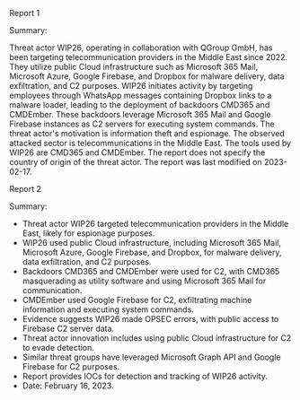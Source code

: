 
Report 1

Summary:

Threat actor WIP26, operating in collaboration with QGroup GmbH, has been targeting telecommunication providers in the Middle East since 2022. They utilize public Cloud infrastructure such as Microsoft 365 Mail, Microsoft Azure, Google Firebase, and Dropbox for malware delivery, data exfiltration, and C2 purposes. WIP26 initiates activity by targeting employees through WhatsApp messages containing Dropbox links to a malware loader, leading to the deployment of backdoors CMD365 and CMDEmber. These backdoors leverage Microsoft 365 Mail and Google Firebase instances as C2 servers for executing system commands. The threat actor's motivation is information theft and espionage. The observed attacked sector is telecommunications in the Middle East. The tools used by WIP26 are CMD365 and CMDEmber. The report does not specify the country of origin of the threat actor. The report was last modified on 2023-02-17.





Report 2

Summary:
- Threat actor WIP26 targeted telecommunication providers in the Middle East, likely for espionage purposes.
- WIP26 used public Cloud infrastructure, including Microsoft 365 Mail, Microsoft Azure, Google Firebase, and Dropbox, for malware delivery, data exfiltration, and C2 purposes.
- Backdoors CMD365 and CMDEmber were used for C2, with CMD365 masquerading as utility software and using Microsoft 365 Mail for communication.
- CMDEmber used Google Firebase for C2, exfiltrating machine information and executing system commands.
- Evidence suggests WIP26 made OPSEC errors, with public access to Firebase C2 server data.
- Threat actor innovation includes using public Cloud infrastructure for C2 to evade detection.
- Similar threat groups have leveraged Microsoft Graph API and Google Firebase for C2 purposes.
- Report provides IOCs for detection and tracking of WIP26 activity.
- Date: February 16, 2023.


